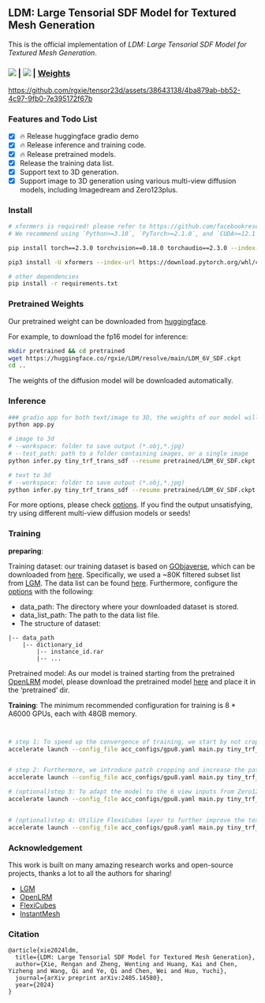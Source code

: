 
## LDM: Large Tensorial SDF Model for Textured Mesh Generation

This is the official implementation of *LDM: Large Tensorial SDF Model for Textured Mesh Generation*.

### <a href="https://arxiv.org/abs/2405.14580"><img src="https://img.shields.io/badge/ArXiv-2404.07191-brightgreen"></a> | <a href="https://huggingface.co/spaces/rgxie/LDM"><img src="https://img.shields.io/badge/%F0%9F%A4%97%20Gradio%20Demo-Huggingface-orange"></a> | [Weights](https://huggingface.co/rgxie/LDM)

https://github.com/rgxie/tensor23d/assets/38643138/4ba879ab-bb52-4c97-9fb0-7e395172f67b


### Features and Todo List
- [x] 🔥 Release huggingface gradio demo
- [x] 🔥 Release inference and training code.
- [x] 🔥 Release pretrained models.
- [x] Release the training data list.
- [x] Support text to 3D generation.
- [x] Support image to 3D generation using various multi-view diffusion models, including Imagedream and Zero123plus.

### Install

```bash
# xformers is required! please refer to https://github.com/facebookresearch/xformers for details.
# We recommend using `Python>=3.10`, `PyTorch>=2.1.0`, and `CUDA>=12.1`.

pip install torch==2.3.0 torchvision==0.18.0 torchaudio==2.3.0 --index-url https://download.pytorch.org/whl/cu121

pip3 install -U xformers --index-url https://download.pytorch.org/whl/cu121

# other dependencies
pip install -r requirements.txt
```

### Pretrained Weights

Our pretrained weight can be downloaded from [huggingface](https://huggingface.co/rgxie/LDM).

For example, to download the fp16 model for inference:
```bash
mkdir pretrained && cd pretrained
wget https://huggingface.co/rgxie/LDM/resolve/main/LDM_6V_SDF.ckpt
cd ..
```

The weights of the diffusion model will be downloaded automatically.

### Inference


```bash
### gradio app for both text/image to 3D, the weights of our model will be downloaded automatically.
python app.py

# image to 3d
# --workspace: folder to save output (*.obj,*.jpg)
# --test_path: path to a folder containing images, or a single image
python infer.py tiny_trf_trans_sdf --resume pretrained/LDM_6V_SDF.ckpt --workspace workspace_test --test_path example --seed 0

# text to 3d
# --workspace: folder to save output (*.obj,*.jpg)
python infer.py tiny_trf_trans_sdf --resume pretrained/LDM_6V_SDF.ckpt --workspace workspace_test --txt_or_image True --mvdream_or_zero123 True --text_prompt 'a hamburge' --seed 0

```
For more options, please check [options](./core/options.py). If you find the output unsatisfying, try using different multi-view diffusion models or seeds!
### Training

**preparing**: 

Training dataset: our training dataset is based on [GObjaverse](https://aigc3d.github.io/gobjaverse/), which can be downloaded from [here](https://github.com/modelscope/richdreamer/tree/main/dataset/gobjaverse).
Specifically, we used a ~80K filtered subset list from [LGM](https://github.com/3DTopia/LGM). The data list can be found [here](https://github.com/ashawkey/objaverse_filter/blob/main/gobj_merged.json). Furthermore, configure the [options](./core/options.py) with the following:

- data_path: The directory where your downloaded dataset is stored.
- data_list_path: The path to the data list file.
- The structure of dataset:
```
|-- data_path
    |-- dictionary_id
        |-- instance_id.rar    
        |-- ...
```

Pretrained model: As our model is trained starting from the pretrained [OpenLRM](https://github.com/3DTopia/OpenLRM) model, please download the pretrained model [here](https://huggingface.co/zxhezexin/openlrm-mix-large-1.1/resolve/main/model.safetensors) and place it in the ‘pretrained’ dir.

**Training**:
The minimum recommended configuration for training is 8 * A6000 GPUs, each with 48GB memory.

```bash


# step 1: To speed up the convergence of training, we start by not cropping patches. Instead, we use a lower resolution and train with a larger batch size initially.
accelerate launch --config_file acc_configs/gpu8.yaml main.py tiny_trf_trans_sdf --output_size 64 --batch_size 4 --lr 4e-4 --num_epochs 50 --is_crop False --resume pretrained/openlrm_m_l.safetensors --workspace workspace_nocrop


# step 2: Furthermore, we introduce patch cropping and increase the patch resolution to capture better details.
accelerate launch --config_file acc_configs/gpu8.yaml main.py tiny_trf_trans_sdf --output_size 128 --batch_size 1 --gradient_accumulation_steps 2 --lr 2e-5 --num_epochs 50 --is_crop True --resume workspace_nocrop/last.ckpt --workspace workspace_crop

# (optional)step 3: To adapt the model to the 6 view inputs from Zero123plus, we refine the model obtained in the earlier stages.
accelerate launch --config_file acc_configs/gpu8.yaml main.py tiny_trf_trans_sdf_123plus --output_size 128 --batch_size 1 --gradient_accumulation_steps 2 --lr 1e-5 --num_epochs 20 --resume workspace_crop/last.ckpt --workspace workspace_refine


# (optional)step 4: Utilize FlexiCubes layer to further improve the texture details
accelerate launch --config_file acc_configs/gpu8.yaml main.py tiny_trf_trans_mesh --output_size 512 --batch_size 1 --gradient_accumulation_steps 1 --lr 1e-5 --num_epochs 20 --resume the_path_of_sdf_ckpt/last.ckpt --workspace workspace_mesh

```

### Acknowledgement

This work is built on many amazing research works and open-source projects, thanks a lot to all the authors for sharing!

- [LGM](https://github.com/3DTopia/LGM/tree/main) 
- [OpenLRM](https://github.com/3DTopia/OpenLRM)
- [FlexiCubes](https://github.com/nv-tlabs/FlexiCubes)
- [InstantMesh](https://github.com/TencentARC/InstantMesh)

### Citation

```
@article{xie2024ldm,
  title={LDM: Large Tensorial SDF Model for Textured Mesh Generation},
  author={Xie, Rengan and Zheng, Wenting and Huang, Kai and Chen, Yizheng and Wang, Qi and Ye, Qi and Chen, Wei and Huo, Yuchi},
  journal={arXiv preprint arXiv:2405.14580},
  year={2024}
}
```
